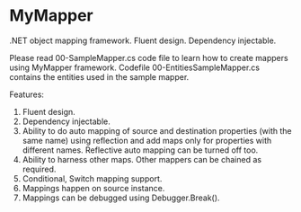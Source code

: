 # MyMapper
.NET object mapping framework. Fluent design. Dependency injectable.

Please read 00-SampleMapper.cs code file to learn how to create mappers using MyMapper framework. Codefile 00-EntitiesSampleMapper.cs contains the entities used in the sample mapper.

Features:

1.	Fluent design.
2.	Dependency injectable.
3.  Ability to do auto mapping of source and destination properties (with the same name) using reflection 
	and add maps only for properties with different names. Reflective auto mapping can be turned off too.
4.	Ability to harness other maps. Other mappers can be chained as required.
5.	Conditional, Switch mapping support.
6.	Mappings happen on source instance.
7.	Mappings can be debugged using Debugger.Break().
